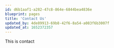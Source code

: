```yaml
---
id: d6b1aaf1-a282-47c8-864e-6844bea4836e
blueprint: pages
title: 'Contact Us'
updated_by: 4de89913-69b8-42f6-8a54-a083f6b3007f
updated_at: 1652372357
---
```

This is contact